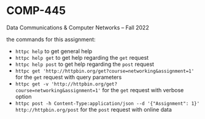 # COMP-445
Data Communications &amp; Computer Networks – Fall 2022

the commands for this assignment:
- ```httpc help``` to get general help
- ```httpc help get``` to get help regarding the `get` request
- `httpc help post` to get help regarding the `post` request
- `httpc get 'http://httpbin.org/get?course=networking&assignment=1'` for the `get` request with query parameters
- `httpc get -v 'http://httpbin.org/get?course=networking&assignment=1'` for the `get` request with verbose option
- `httpc post -h Content-Type:application/json --d '{"Assignment": 1}' http://httpbin.org/post` for the `post` request with online data

